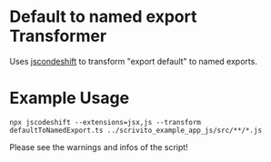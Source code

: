 # Default to named export Transformer

Uses [jscondeshift](https://github.com/facebook/jscodeshift) to transform "export default" to named exports.

# Example Usage

```
npx jscodeshift --extensions=jsx,js --transform defaultToNamedExport.ts ../scrivito_example_app_js/src/**/*.js
```

Please see the warnings and infos of the script!
